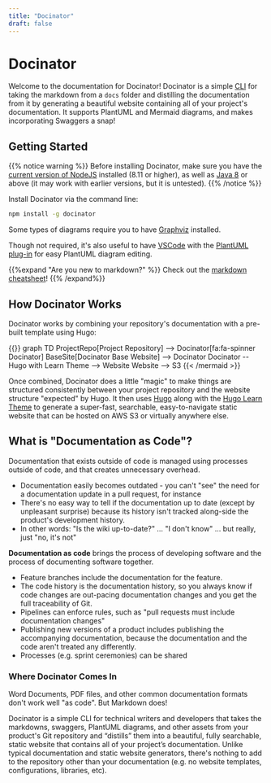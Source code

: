 ```yaml
---
title: "Docinator"
draft: false
---
```


# Docinator

Welcome to the documentation for Docinator! Docinator is a simple [CLI](cli) for taking the markdown from a `docs` folder and distilling the documentation from it by generating a beautiful website containing all of your project's documentation. It supports PlantUML and Mermaid diagrams, and makes incorporating Swaggers a snap!

## Getting Started

{{% notice warning %}}
Before installing Docinator, make sure you have the [current version of NodeJS](https://nodejs.org/en/) installed (8.11 or higher), as well as [Java 8](http://www.oracle.com/technetwork/java/javase/downloads/jre8-downloads-2133155.html) or above (it may work with earlier versions, but it is untested).
{{% /notice %}}

Install Docinator via the command line:

```bash
npm install -g docinator
```

Some types of diagrams require you to have [Graphviz](http://www.graphviz.org/download/) installed.

Though not required, it's also useful to have [VSCode](https://code.visualstudio.com/Download) with the [PlantUML plug-in](https://marketplace.visualstudio.com/items?itemName=jebbs.plantuml) for easy PlantUML diagram editing.

{{%expand "Are you new to markdown?" %}}
Check out the [markdown cheatsheet](https://github.com/adam-p/markdown-here/wiki/Markdown-Cheatsheet)!
{{% /expand%}}

## How Docinator Works

Docinator works by combining your repository's documentation with a pre-built template using Hugo:

{{<mermaid>}}
graph TD
ProjectRepo[Project Repository] --> Docinator[fa:fa-spinner Docinator]
BaseSite[Docinator Base Website] --> Docinator
Docinator -- Hugo with Learn Theme --> Website
Website --> S3
{{< /mermaid >}}

Once combined, Docinator does a little "magic" to make things are structured consistently between your project repository and the website structure "expected" by Hugo. It then uses [Hugo](https://gohugo.io/) along with the [Hugo Learn Theme](https://github.com/matcornic/hugo-theme-learn) to generate a super-fast, searchable, easy-to-navigate static website that can be hosted on AWS S3 or virtually anywhere else.

## What is "Documentation as Code"?

Documentation that exists outside of code is managed using processes outside of code, and that creates unnecessary overhead.

- Documentation easily becomes outdated - you can't "see" the need for a documentation update in a pull request, for instance
- There's no easy way to tell if the documentation up to date (except by unpleasant surprise) because its history isn't tracked along-side the product's development history.
- In other words: "Is the wiki up-to-date?" … "I don't know" … but really, just "no, it's not"

**Documentation as code** brings the process of developing software and the process of documenting software together.

- Feature branches include the documentation for the feature.
- The code history is the documentation history, so you always know if code changes are out-pacing documentation changes and you get the full traceability of Git.
- Pipelines can enforce rules, such as "pull requests must include documentation changes"
- Publishing new versions of a product includes publishing the accompanying documentation, because the documentation and the code aren't treated any differently.
- Processes (e.g. sprint ceremonies) can be shared

### Where Docinator Comes In

Word Documents, PDF files, and other common documentation formats don't work well "as code". But Markdown does!

Docinator is a simple CLI for technical writers and developers that takes the markdowns, swaggers, PlantUML diagrams, and other assets from your product's Git repository and “distills” them into a beautiful, fully searchable, static website that contains all of your project’s documentation. Unlike typical documentation and static website generators, there's nothing to add to the repository other than your documentation (e.g. no website templates, configurations, libraries, etc).

